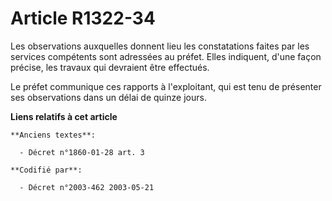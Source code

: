 # Article R1322-34

Les observations auxquelles donnent lieu les constatations faites par les services compétents sont adressées au préfet. Elles
indiquent, d'une façon précise, les travaux qui devraient être effectués.

Le préfet communique ces rapports à l'exploitant, qui est tenu de présenter ses observations dans un délai de quinze jours.

**Liens relatifs à cet article**

	**Anciens textes**:

	  - Décret n°1860-01-28 art. 3

	**Codifié par**:

	  - Décret n°2003-462 2003-05-21
